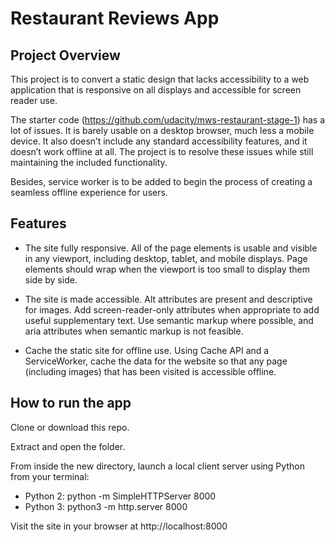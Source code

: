 # Restaurant Reviews App

## Project Overview

This project is to convert a static design that lacks accessibility to a web application that is responsive on all displays and accessible for screen reader use.

The starter code (https://github.com/udacity/mws-restaurant-stage-1) has a lot of issues. It is barely usable on a desktop browser, much less a mobile device. It also doesn’t include any standard accessibility features, and it doesn’t work offline at all. The project is to resolve these issues while still maintaining the included functionality.

Besides, service worker is to be added to begin the process of creating a seamless offline experience for users.


## Features

- The site fully responsive. All of the page elements is usable and visible in any viewport, including desktop, tablet, and mobile displays. Page elements should wrap when the viewport is too small to display them side by side.

- The site is made accessible. Alt attributes are present and descriptive for images. Add screen-reader-only attributes when appropriate to add useful supplementary text. Use semantic markup where possible, and aria attributes when semantic markup is not feasible.

- Cache the static site for offline use. Using Cache API and a ServiceWorker, cache the data for the website so that any page (including images) that has been visited is accessible offline.


## How to run the app

Clone or download this repo.

Extract and open the folder.

From inside the new directory, launch a local client server using Python from your terminal:
- Python 2: python -m SimpleHTTPServer 8000
- Python 3: python3 -m http.server 8000

Visit the site in your browser at http://localhost:8000


